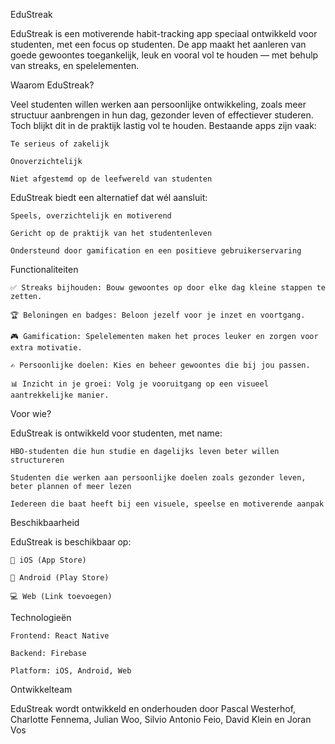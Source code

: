 EduStreak 

EduStreak is een motiverende habit-tracking app speciaal ontwikkeld voor studenten, met een focus op studenten. De app maakt het aanleren van goede gewoontes toegankelijk, leuk en vooral vol te houden — met behulp van streaks, en spelelementen. 

Waarom EduStreak? 

Veel studenten willen werken aan persoonlijke ontwikkeling, zoals meer structuur aanbrengen in hun dag, gezonder leven of effectiever studeren. Toch blijkt dit in de praktijk lastig vol te houden. Bestaande apps zijn vaak: 

    Te serieus of zakelijk 

    Onoverzichtelijk 

    Niet afgestemd op de leefwereld van studenten 

EduStreak biedt een alternatief dat wél aansluit: 

    Speels, overzichtelijk en motiverend 

    Gericht op de praktijk van het studentenleven 

    Ondersteund door gamification en een positieve gebruikerservaring 

Functionaliteiten 

    ✅ Streaks bijhouden: Bouw gewoontes op door elke dag kleine stappen te zetten. 

    🏆 Beloningen en badges: Beloon jezelf voor je inzet en voortgang. 

    🎮 Gamification: Spelelementen maken het proces leuker en zorgen voor extra motivatie. 

    ✍️ Persoonlijke doelen: Kies en beheer gewoontes die bij jou passen. 

    📊 Inzicht in je groei: Volg je vooruitgang op een visueel aantrekkelijke manier. 

Voor wie? 

EduStreak is ontwikkeld voor studenten, met name: 

    HBO-studenten die hun studie en dagelijks leven beter willen structureren 

    Studenten die werken aan persoonlijke doelen zoals gezonder leven, beter plannen of meer lezen 

    Iedereen die baat heeft bij een visuele, speelse en motiverende aanpak 

Beschikbaarheid 

EduStreak is beschikbaar op: 

    📱 iOS (App Store) 

    🤖 Android (Play Store) 

    💻 Web (Link toevoegen) 

Technologieën 

    Frontend: React Native 

    Backend: Firebase 

    Platform: iOS, Android, Web 

Ontwikkelteam 

EduStreak wordt ontwikkeld en onderhouden door Pascal Westerhof, Charlotte Fennema, Julian Woo, Silvio Antonio Feio, David Klein en Joran Vos 